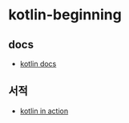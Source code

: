 # kotlin-beginning
## docs
- [kotlin docs](https://kotlinlang.org/docs/home.html)

## 서적
- [kotlin in action](http://www.yes24.com/Product/Goods/55148593?OzSrank=2)
